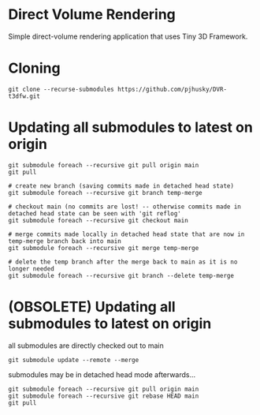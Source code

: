 # Direct Volume Rendering

Simple direct-volume rendering application that uses Tiny 3D Framework. 

# Cloning

	git clone --recurse-submodules https://github.com/pjhusky/DVR-t3dfw.git
	
	
	
# Updating all submodules to latest on origin
	
	git submodule foreach --recursive git pull origin main
	git pull
	
	# create new branch (saving commits made in detached head state)
	git submodule foreach --recursive git branch temp-merge
	
	# checkout main (no commits are lost! -- otherwise commits made in detached head state can be seen with 'git reflog'
	git submodule foreach --recursive git checkout main
	
	# merge commits made locally in detached head state that are now in temp-merge branch back into main
	git submodule foreach --recursive git merge temp-merge
	
	# delete the temp branch after the merge back to main as it is no longer needed
	git submodule foreach --recursive git branch --delete temp-merge


# (OBSOLETE) Updating all submodules to latest on origin
	
all submodules are directly checked out to main
	
	git submodule update --remote --merge


submodules may be in detached head mode afterwards...

	git submodule foreach --recursive git pull origin main
	git submodule foreach --recursive git rebase HEAD main
	git pull
